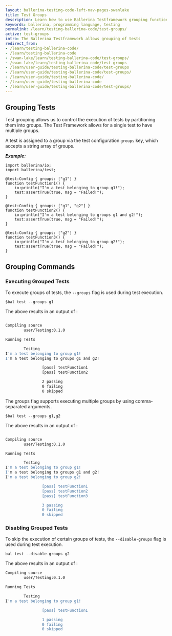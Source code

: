 ```yaml
---
layout: ballerina-testing-code-left-nav-pages-swanlake
title: Test Groups
description: Learn how to use Ballerina Testframework grouping functionality
keywords: ballerina, programming language, testing
permalink: /learn/testing-ballerina-code/test-groups/
active: test-groups
intro: The Ballerina Testframework allows grouping of tests 
redirect_from:
- /learn/testing-ballerina-code/
- /learn/testing-ballerina-code
- /swan-lake/learn/testing-ballerina-code/test-groups/
- /swan-lake/learn/testing-ballerina-code/test-groups
- /learn/user-guide/testing-ballerina-code/test-groups
- /learn/user-guide/testing-ballerina-code/test-groups/
- /learn/user-guide/testing-ballerina-code/
- /learn/user-guide/testing-ballerina-code
- /learn/user-guide/testing-ballerina-code/test-groups/
---
```


## Grouping Tests
Test grouping allows us to control the execution of tests by partitioning them into groups. The Test Framework allows
for a single test to have multiple groups. 

A test is assigned to a group via the test configuration `groups` key, which accepts a string array of groups. 

***Example:*** 

```ballerina
import ballerina/io;
import ballerina/test;

@test:Config { groups: ["g1"] }
function testFunction1() {
    io:println("I'm a test belonging to group g1!");
    test:assertTrue(true, msg = "Failed!");
}

@test:Config { groups: ["g1", "g2"] }
function testFunction2() {
    io:println("I'm a test belonging to groups g1 and g2!");
    test:assertTrue(true, msg = "Failed!");
}

@test:Config { groups: ["g2"] }
function testFunction3() {
    io:println("I'm a test belonging to group g2!");
    test:assertTrue(true, msg = "Failed!");
}
```

## Grouping Commands

### Executing Grouped Tests
To execute groups of tests, the `--groups` flag is used during test execution.

```$bal test --groups g1```

The above results in an output of :

```bash

Compiling source
        user/Testing:0.1.0

Running Tests

        Testing
I'm a test belonging to group g1!
I'm a test belonging to groups g1 and g2!

                [pass] testFunction1
                [pass] testFunction2

                2 passing
                0 failing
                0 skipped
```

The groups flag supports executing multiple groups by using comma-separated arguments.

```$bal test --groups g1,g2```

The above results in an output of :

```bash

Compiling source
        user/Testing:0.1.0

Running Tests

        Testing
I'm a test belonging to group g1!
I'm a test belonging to groups g1 and g2!
I'm a test belonging to group g2!

                [pass] testFunction1
                [pass] testFunction2
                [pass] testFunction3

                3 passing
                0 failing
                0 skipped
```

### Disabling Grouped Tests

To skip the execution of certain groups of tests, the `--disable-groups` flag is used during test execution.

```bal test --disable-groups g2```

The above results in an output of :

```bash
Compiling source
        user/Testing:0.1.0

Running Tests

        Testing
I'm a test belonging to group g1!

                [pass] testFunction1

                1 passing
                0 failing
                0 skipped
```
